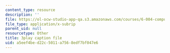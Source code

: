 ```yaml
---
content_type: resource
description: ''
file: https://ol-ocw-studio-app-qa.s3.amazonaws.com/courses/6-004-computation-structures-spring-2017/a5eef4bed22c5011a7568edf7bf047e6_5oOdsbRPb2Y.vtt
file_type: application/x-subrip
parent_uid: null
resourcetype: Other
title: 3play caption file
uid: a5eef4be-d22c-5011-a756-8edf7bf047e6
---
```

